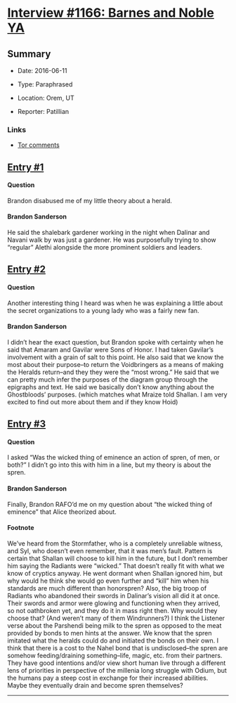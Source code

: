 # [Interview #1166: Barnes and Noble YA](https://www.theoryland.com/intvmain.php?i=1166)

## Summary

- Date: 2016-06-11

- Type: Paraphrased

- Location: Orem, UT

- Reporter: Patillian

### Links

- [Tor comments](http://www.tor.com/2016/06/09/words-of-radiance-reread-chapter-84/comment-page-2/#comment-595916)


## [Entry #1](./t-1166/1)

#### Question

Brandon disabused me of my little theory about a herald.

#### Brandon Sanderson

He said the shalebark gardener working in the night when Dalinar and Navani walk by was just a gardener. He was purposefully trying to show “regular” Alethi alongside the more prominent soldiers and leaders.

## [Entry #2](./t-1166/2)

#### Question

Another interesting thing I heard was when he was explaining a little about the secret organizations to a young lady who was a fairly new fan.

#### Brandon Sanderson

I didn’t hear the exact question, but Brandon spoke with certainty when he said that Amaram and Gavilar were Sons of Honor. I had taken Gavilar’s involvement with a grain of salt to this point. He also said that we know the most about their purpose–to return the Voidbringers as a means of making the Heralds return–and they they were the “most wrong.” He said that we can pretty much infer the purposes of the diagram group through the epigraphs and text. He said we basically don’t know anything about the Ghostbloods’ purposes. (which matches what Mraize told Shallan. I am very excited to find out more about them and if they know Hoid)

## [Entry #3](./t-1166/3)

#### Question

I asked “Was the wicked thing of eminence an action of spren, of men, or both?” I didn’t go into this with him in a line, but my theory is about the spren.

#### Brandon Sanderson

Finally, Brandon RAFO’d me on my question about “the wicked thing of eminence” that Alice theorized about.

#### Footnote

We’ve heard from the Stormfather, who is a completely unreliable witness, and Syl, who doesn’t even remember, that it was men’s fault. Pattern is certain that Shallan will choose to kill him in the future, but I don’t remember him saying the Radiants were “wicked.” That doesn’t really fit with what we know of cryptics anyway. He went dormant when Shallan ignored him, but why would he think she would go even further and “kill” him when his standards are much different than honorspren? Also, the big troop of Radiants who abandoned their swords in Dalinar’s vision all did it at once. Their swords and armor were glowing and functioning when they arrived, so not oathbroken yet, and they do it in mass right then. Why would they choose that? (And weren’t many of them Windrunners?)
I think the Listener verse about the Parshendi being milk to the spren as opposed to the meat provided by bonds to men hints at the answer. We know that the spren imitated what the heralds could do and initiated the bonds on their own. I think that there is a cost to the Nahel bond that is undisclosed–the spren are somehow feeding/draining something–life, magic, etc. from their partners. They have good intentions and/or view short human live through a different lens of priorities in perspective of the millenia long struggle with Odium, but the humans pay a steep cost in exchange for their increased abilities. Maybe they eventually drain and become spren themselves?


---

